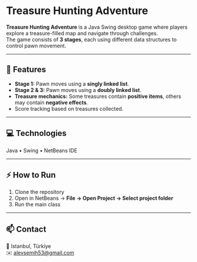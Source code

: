 # Treasure Hunting Adventure

**Treasure Hunting Adventure** is a Java Swing desktop game where players explore a treasure-filled map and navigate through challenges.  
The game consists of **3 stages**, each using different data structures to control pawn movement.

---

## 🚀 Features

- **Stage 1:** Pawn moves using a **singly linked list**.  
- **Stage 2 & 3:** Pawn moves using a **doubly linked list**.  
- **Treasure mechanics:** Some treasures contain **positive items**, others may contain **negative effects**.  
- Score tracking based on treasures collected.  

---

## 💻 Technologies

Java • Swing • NetBeans IDE  

---

## ⚡ How to Run

1. Clone the repository  
2. Open in NetBeans → **File → Open Project → Select project folder**  
3. Run the main class 

---

## 📫 Contact

📍 Istanbul, Türkiye  
✉️ alevsemih53@gmail.com
